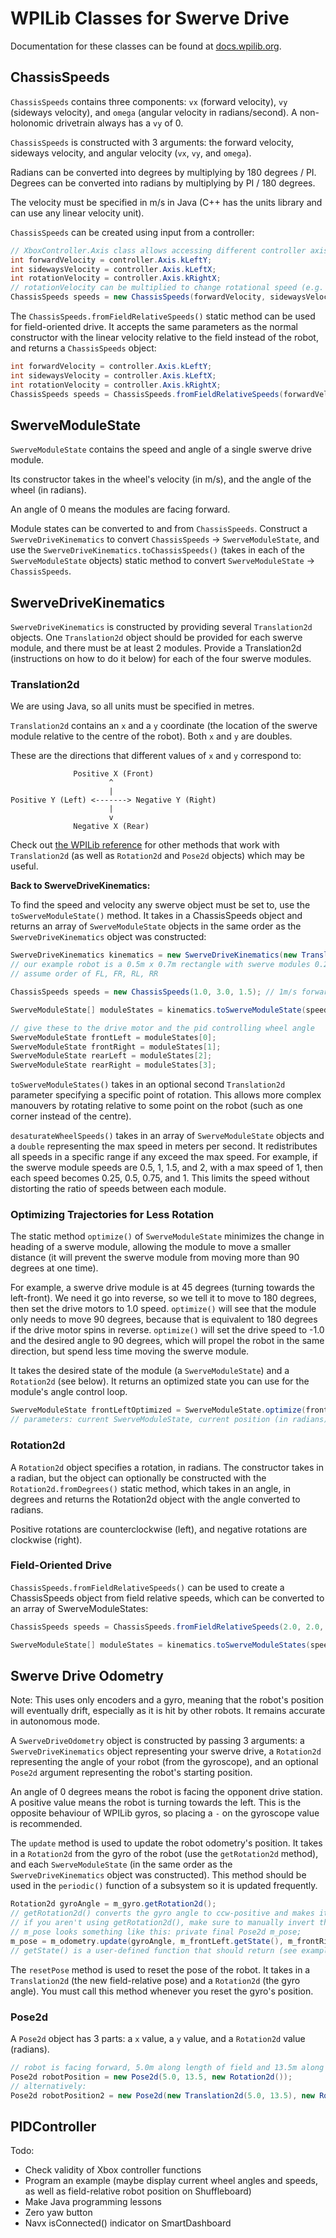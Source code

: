 # WPILib Classes for Swerve Drive

Documentation for these classes can be found at [docs.wpilib.org](https://docs.wpilib.org/en/stable/docs/software/kinematics-and-odometry/).

## ChassisSpeeds
`ChassisSpeeds` contains three components: `vx` (forward velocity), `vy` (sideways velocity), and `omega` (angular velocity in radians/second). A non-holonomic drivetrain always has a `vy` of 0.

`ChassisSpeeds` is constructed with 3 arguments: the forward velocity, sideways velocity, and angular velocity (`vx`, `vy`, and `omega`).

Radians can be converted into degrees by multiplying by 180 degrees / PI. Degrees can be converted into radians by multiplying by PI / 180 degrees.

The velocity must be specified in m/s in Java (C++ has the units library and can use any linear velocity unit).

`ChassisSpeeds` can be created using input from a controller:

```java
// XboxController.Axis class allows accessing different controller axis
int forwardVelocity = controller.Axis.kLeftY;
int sidewaysVelocity = controller.Axis.kLeftX;
int rotationVelocity = controller.Axis.kRightX;
// rotationVelocity can be multiplied to change rotational speed (e.g. 2 for doubling it or 0.5 for halving it)
ChassisSpeeds speeds = new ChassisSpeeds(forwardVelocity, sidewaysVelocity, rotationVelocity);
```

The `ChassisSpeeds.fromFieldRelativeSpeeds()` static method can be used for field-oriented drive. It accepts the same parameters as the normal constructor with the linear velocity relative to the field instead of the robot, and returns a `ChassisSpeeds` object:

```java
int forwardVelocity = controller.Axis.kLeftY;
int sidewaysVelocity = controller.Axis.kLeftX;
int rotationVelocity = controller.Axis.kRightX;
ChassisSpeeds speeds = ChassisSpeeds.fromFieldRelativeSpeeds(forwardVelocity, sidewaysVelocity, rotationVelocity);
```

## SwerveModuleState
`SwerveModuleState` contains the speed and angle of a single swerve drive module.

Its constructor takes in the wheel's velocity (in m/s), and the angle of the wheel (in radians).

An angle of 0 means the modules are facing forward.

Module states can be converted to and from `ChassisSpeeds`. Construct a `SwerveDriveKinematics` to convert `ChassisSpeeds` -> `SwerveModuleState`, and use the `SwerveDriveKinematics.toChassisSpeeds()` (takes in each of the `SwerveModuleState` objects) static method to convert `SwerveModuleState` -> `ChassisSpeeds`.

## SwerveDriveKinematics
`SwerveDriveKinematics` is constructed by providing several `Translation2d` objects. One `Translation2d` object should be provided for each swerve module, and there must be at least 2 modules.
Provide a Translation2d (instructions on how to do it below) for each of the four swerve modules.

### Translation2d
We are using Java, so all units must be specified in metres.

`Translation2d` contains an `x` and a `y` coordinate (the location of the swerve module relative to the centre of the robot). Both `x` and `y` are doubles.

These are the directions that different values of `x` and `y` correspond to:
```
              Positive X (Front)
                      ^
                      |
Positive Y (Left) <-------> Negative Y (Right)
                      |
                      v
              Negative X (Rear)
```

Check out [the WPILib reference](https://first.wpi.edu/wpilib/allwpilib/docs/release/java/edu/wpi/first/math/geometry/Translation2d.html) for other methods that work with `Translation2d` (as well as `Rotation2d` and `Pose2d` objects) which may be useful.

**Back to SwerveDriveKinematics:**

To find the speed and velocity any swerve object must be set to, use the `toSwerveModuleState()` method. It takes in a ChassisSpeeds object and returns an array of `SwerveModuleState` objects in the same order as the `SwerveDriveKinematics` object was constructed:

```java
SwerveDriveKinematics kinematics = new SwerveDriveKinematics(new Translation2d(0.25, 0.35), new Translation2d(-0.25, 0.35), new Translation2d(0.25, -0.35), new Translation2d(-0.25, -0.35));
// our example robot is a 0.5m x 0.7m rectangle with swerve modules 0.25m x 0.35m from the centre
// assume order of FL, FR, RL, RR

ChassisSpeeds speeds = new ChassisSpeeds(1.0, 3.0, 1.5); // 1m/s forward, 3.0m/s to the left, 1.5 radians/s counterclockwise rotation

SwerveModuleState[] moduleStates = kinematics.toSwerveModuleState(speeds);

// give these to the drive motor and the pid controlling wheel angle
SwerveModuleState frontLeft = moduleStates[0];
SwerveModuleState frontRight = moduleStates[1];
SwerveModuleState rearLeft = moduleStates[2];
SwerveModuleState rearRight = moduleStates[3];
```

`toSwerveModuleStates()` takes in an optional second `Translation2d` parameter specifying a specific point of rotation. This allows more complex manouvers by rotating relative to some point on the robot (such as one corner instead of the centre).

`desaturateWheelSpeeds()` takes in an array of `SwerveModuleState` objects and a `double` representing the max speed in meters per second. It redistributes all speeds in a specific range if any exceed the max speed. For example, if the swerve module speeds are 0.5, 1, 1.5, and 2, with a max speed of 1, then each speed becomes 0.25, 0.5, 0.75, and 1. This limits the speed without distorting the ratio of speeds between each module.

### Optimizing Trajectories for Less Rotation
The static method `optimize()` of `SwerveModuleState` minimizes the change in heading of a swerve module, allowing the module to move a smaller distance (it will prevent the swerve module from moving more than 90 degrees at one time).

For example, a swerve drive module is at 45 degrees (turning towards the left-front). We need it go into reverse, so we tell it to move to 180 degrees, then set the drive motors to 1.0 speed. `optimize()` will see that the module only needs to move 90 degrees, because that is equivalent to 180 degrees if the drive motor spins in reverse. `optimize()` will set the drive speed to -1.0 and the desired angle to 90 degrees, which will propel the robot in the same direction, but spend less time moving the swerve module.

It takes the desired state of the module (a `SwerveModuleState`) and a `Rotation2d` (see below). It returns an optimized state you can use for the module's angle control loop.

```java
SwerveModuleState frontLeftOptimized = SwerveModuleState.optimize(frontLeft, new Rotation2d(m_turningEncoder.getDistance()));
// parameters: current SwerveModuleState, current position (in radians)
```

### Rotation2d
A `Rotation2d` object specifies a rotation, in radians. The constructor takes in a radian, but the object can optionally be constructed with the `Rotation2d.fromDegrees()` static method, which takes in an angle, in degrees and returns the Rotation2d object with the angle converted to radians.

Positive rotations are counterclockwise (left), and negative rotations are clockwise (right).

### Field-Oriented Drive
`ChassisSpeeds.fromFieldRelativeSpeeds()` can be used to create a ChassisSpeeds object from field relative speeds, which can be converted to an array of SwerveModuleStates:

```java
ChassisSpeeds speeds = ChassisSpeeds.fromFieldRelativeSpeeds(2.0, 2.0, Math.PI / 2.0, Rotation2d.fromDegrees(45.0)); // moving 2.0m/s forward and to the left, rotating at 90 degrees per second (0.5 radians)

SwerveModuleState[] moduleStates = kinematics.toSwerveModuleStates(speeds);
```

## Swerve Drive Odometry
Note: This uses only encoders and a gyro, meaning that the robot's position will eventually drift, especially as it is hit by other robots. It remains accurate in autonomous mode.

A `SwerveDriveOdometry` object is constructed by passing 3 arguments: a `SwerveDriveKinematics` object representing your swerve drive, a `Rotation2d` representing the angle of your robot (from the gyroscope), and an optional `Pose2d` argument representing the robot's starting position.

An angle of 0 degrees means the robot is facing the opponent drive station. A positive value means the robot is turning towards the left. This is the opposite behaviour of WPILib gyros, so placing a `-` on the gyroscope value is recommended.

The `update` method is used to update the robot odometry's position. It takes in a `Rotation2d` from the gyro of the robot (use the `getRotation2d` method), and each `SwerveModuleState` (in the same order as the `SwerveDriveKinematics` object was constructed). This method should be used in the `periodic()` function of a subsystem so it is updated frequently.

```java
Rotation2d gyroAngle = m_gyro.getRotation2d();
// getRotation2d() converts the gyro angle to ccw-positive and makes it continous (360 -> 361 instead of 360 -> 0)
// if you aren't using getRotation2d(), make sure to manually invert the gyro angle and use Rotation2d.fromDegrees().
// m_pose looks something like this: private final Pose2d m_pose;
m_pose = m_odometry.update(gyroAngle, m_frontLeft.getState(), m_frontRight.getState(), m_rearLeft.getState(), m_rearRight.getState());
// getState() is a user-defined function that should return (see example)
```

The `resetPose` method is used to reset the pose of the robot. It takes in a `Translation2d` (the new field-relative pose) and a `Rotation2d` (the gyro angle). You must call this method whenever you reset the gyro's position.

### Pose2d
A `Pose2d` object has 3 parts: a `x` value, a `y` value, and a `Rotation2d` value (radians).
```java
// robot is facing forward, 5.0m along length of field and 13.5m along short end of field (position is relative to bottom left corner of your alliance's driver stations)
Pose2d robotPosition = new Pose2d(5.0, 13.5, new Rotation2d());
// alternatively:
Pose2d robotPosition2 = new Pose2d(new Translation2d(5.0, 13.5), new Rotation2d());
```

## PIDController

Todo:
- Check validity of Xbox controller functions
- Program an example (maybe display current wheel angles and speeds, as well as field-relative robot position on Shuffleboard)
- Make Java programming lessons
- Zero yaw button
- Navx isConnected() indicator on SmartDashboard
